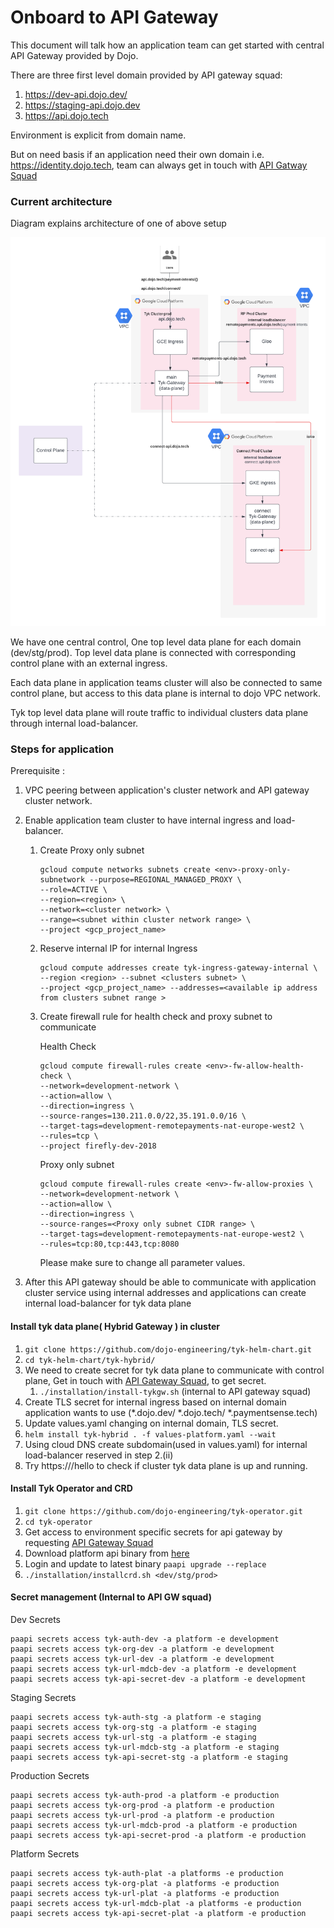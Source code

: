 # Onboard to API Gateway
This document will talk  how an application team can get started with central API Gateway provided by Dojo.

There are three first level domain provided by API gateway squad:
1. https://dev-api.dojo.dev/
2. https://staging-api.dojo.dev
3. https://api.dojo.tech

Environment is explicit from domain name.

But on need basis if an application need their own domain i.e. https://identity.dojo.tech, team can always get in touch with [API Gatway Squad](mailto:IDPGateway@dojo.tech?subject=[APIGateway]%20Need%20New%20Domain)

### Current architecture
Diagram explains architecture of one of above setup

![API Gateway architecture](img/Tyk-arch.png)

We have one central control, One top level data plane for each domain (dev/stg/prod). Top level data plane is connected with corresponding control plane with an external ingress.

Each data plane in application teams cluster will also be connected to same control plane, but access to this data plane is internal to dojo VPC network. 

Tyk top level data plane will route traffic to individual clusters data plane through internal load-balancer.


### Steps for application

Prerequisite :

1. VPC peering between application's cluster network and API gateway cluster network.

2. Enable application team cluster to have internal ingress and load-balancer.
   1. Create Proxy only subnet
   
       ```
       gcloud compute networks subnets create <env>-proxy-only-subnetwork --purpose=REGIONAL_MANAGED_PROXY \
       --role=ACTIVE \
       --region=<region> \
       --network=<cluster network> \
       --range=<subnet within cluster network range> \
       --project <gcp_project_name>
       ```
   2. Reserve internal IP for internal Ingress
   
      ```
      gcloud compute addresses create tyk-ingress-gateway-internal \ 
      --region <region> --subnet <clusters subnet> \
      --project <gcp_project_name> --addresses=<available ip address from clusters subnet range >
      ```
      
   3. Create firewall rule for health check and proxy subnet to communicate
      
      Health Check
   
      ```
      gcloud compute firewall-rules create <env>-fw-allow-health-check \
      --network=development-network \
      --action=allow \
      --direction=ingress \
      --source-ranges=130.211.0.0/22,35.191.0.0/16 \
      --target-tags=development-remotepayments-nat-europe-west2 \
      --rules=tcp \
      --project firefly-dev-2018
      ```
      Proxy only subnet
      ```
      gcloud compute firewall-rules create <env>-fw-allow-proxies \
      --network=development-network \
      --action=allow \
      --direction=ingress \
      --source-ranges=<Proxy only subnet CIDR range> \
      --target-tags=development-remotepayments-nat-europe-west2 \
      --rules=tcp:80,tcp:443,tcp:8080
      ```
      Please make sure to change all parameter values.
   
3. After this API gateway should be able to communicate with application cluster service using internal addresses and applications can create internal load-balancer for tyk data plane

#### Install tyk data plane( Hybrid Gateway ) in cluster

   1. ```git clone https://github.com/dojo-engineering/tyk-helm-chart.git```
   2. ```cd tyk-helm-chart/tyk-hybrid/```
   3. We need to create secret for tyk data plane to communicate with control plane, Get in touch with [API Gateway Squad](mailto:IDPGateway@dojo.tech?subject=[Need]%20Tyk%20Secret%20for%20Environment), to get secret.
      1. ```./installation/install-tykgw.sh``` (internal to API gateway squad)
   4. Create TLS secret for internal ingress based on internal domain application wants to use (*.dojo.dev/ *.dojo.tech/ *.paymentsense.tech)
   5. Update values.yaml changing on internal domain, TLS secret.
   6. ```helm install tyk-hybrid . -f values-platform.yaml --wait ```
   7. Using cloud DNS create subdomain(used in values.yaml) for internal load-balancer reserved in step 2.(ii)
   8. Try https://<internalDomain>/hello to check if cluster tyk data plane is up and running.

#### Install Tyk Operator and CRD
   1. ```git clone https://github.com/dojo-engineering/tyk-operator.git```
   2. ```cd tyk-operator```
   3. Get access to environment specific secrets for api gateway by requesting  [API Gateway Squad](mailto:IDPGateway@dojo.tech?subject=[Need]%20Tyk%20Secret%20for%20Environment)
   4. Download platform api binary from [here](https://platform.paymentsense.tech/docs/Platform-Actions/api-actions#auth-generator--wrapper-paapi-cli)
   5. Login and update to latest binary ```paapi upgrade --replace```
   6. ```./installation/installcrd.sh <dev/stg/prod>```
   
#### Secret management (Internal to API GW squad)

Dev Secrets
```
paapi secrets access tyk-auth-dev -a platform -e development
paapi secrets access tyk-org-dev -a platform -e development
paapi secrets access tyk-url-dev -a platform -e development
paapi secrets access tyk-url-mdcb-dev -a platform -e development
paapi secrets access tyk-api-secret-dev -a platform -e development
```

Staging Secrets
```
paapi secrets access tyk-auth-stg -a platform -e staging
paapi secrets access tyk-org-stg -a platform -e staging
paapi secrets access tyk-url-stg -a platform -e staging
paapi secrets access tyk-url-mdcb-stg -a platform -e staging
paapi secrets access tyk-api-secret-stg -a platform -e staging
```

Production Secrets
```
paapi secrets access tyk-auth-prod -a platform -e production
paapi secrets access tyk-org-prod -a platform -e production
paapi secrets access tyk-url-prod -a platform -e production
paapi secrets access tyk-url-mdcb-prod -a platform -e production
paapi secrets access tyk-api-secret-prod -a platform -e production
```

Platform Secrets
```
paapi secrets access tyk-auth-plat -a platforms -e production
paapi secrets access tyk-org-plat -a platforms -e production
paapi secrets access tyk-url-plat -a platforms -e production
paapi secrets access tyk-url-mdcb-plat -a platforms -e production
paapi secrets access tyk-api-secret-plat -a platform -e production
```